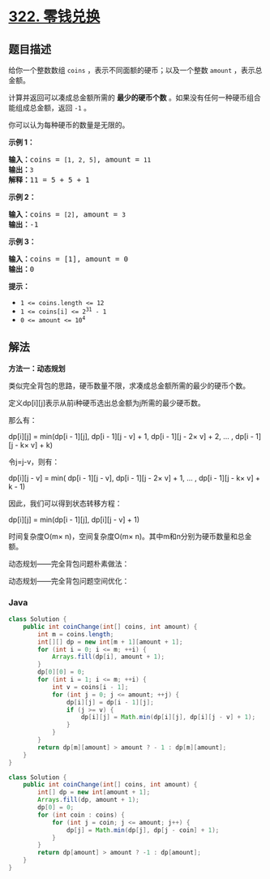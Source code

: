 # [322. 零钱兑换](https://leetcode.cn/problems/coin-change)

## 题目描述

<p>给你一个整数数组 <code>coins</code> ，表示不同面额的硬币；以及一个整数 <code>amount</code> ，表示总金额。</p>

<p>计算并返回可以凑成总金额所需的 <strong>最少的硬币个数</strong> 。如果没有任何一种硬币组合能组成总金额，返回&nbsp;<code>-1</code> 。</p>

<p>你可以认为每种硬币的数量是无限的。</p>

<p><strong>示例&nbsp;1：</strong></p>

<pre>
<strong>输入：</strong>coins = <code>[1, 2, 5]</code>, amount = <code>11</code>
<strong>输出：</strong><code>3</code> 
<strong>解释：</strong>11 = 5 + 5 + 1</pre>

<p><strong>示例 2：</strong></p>

<pre>
<strong>输入：</strong>coins = <code>[2]</code>, amount = <code>3</code>
<strong>输出：</strong>-1</pre>

<p><strong>示例 3：</strong></p>

<pre>
<strong>输入：</strong>coins = [1], amount = 0
<strong>输出：</strong>0
</pre>

<p><strong>提示：</strong></p>

<ul>
	<li><code>1 &lt;= coins.length &lt;= 12</code></li>
	<li><code>1 &lt;= coins[i] &lt;= 2<sup>31</sup> - 1</code></li>
	<li><code>0 &lt;= amount &lt;= 10<sup>4</sup></code></li>
</ul>

## 解法

**方法一：动态规划**

类似完全背包的思路，硬币数量不限，求凑成总金额所需的最少的硬币个数。

定义dp[i][j]表示从前i种硬币选出总金额为j所需的最少硬币数。

那么有：


dp[i][j] = min(dp[i - 1][j], dp[i - 1][j - v] + 1, dp[i - 1][j - 2× v] + 2, ... , dp[i - 1][j - k× v] + k)


令j=j-v，则有：


dp[i][j - v] = min( dp[i - 1][j - v], dp[i - 1][j - 2× v] + 1, ... , dp[i - 1][j - k× v] + k - 1)


因此，我们可以得到状态转移方程：


dp[i][j] = min(dp[i - 1][j], dp[i][j - v] + 1)


时间复杂度O(m× n)，空间复杂度O(m× n)。其中m和n分别为硬币数量和总金额。

动态规划——完全背包问题朴素做法：

动态规划——完全背包问题空间优化：

### **Java**

```java
class Solution {
    public int coinChange(int[] coins, int amount) {
        int m = coins.length;
        int[][] dp = new int[m + 1][amount + 1];
        for (int i = 0; i <= m; ++i) {
            Arrays.fill(dp[i], amount + 1);
        }
        dp[0][0] = 0;
        for (int i = 1; i <= m; ++i) {
            int v = coins[i - 1];
            for (int j = 0; j <= amount; ++j) {
                dp[i][j] = dp[i - 1][j];
                if (j >= v) {
                    dp[i][j] = Math.min(dp[i][j], dp[i][j - v] + 1);
                }
            }
        }
        return dp[m][amount] > amount ? - 1 : dp[m][amount];
    }
}
```

```java
class Solution {
    public int coinChange(int[] coins, int amount) {
        int[] dp = new int[amount + 1];
        Arrays.fill(dp, amount + 1);
        dp[0] = 0;
        for (int coin : coins) {
            for (int j = coin; j <= amount; j++) {
                dp[j] = Math.min(dp[j], dp[j - coin] + 1);
            }
        }
        return dp[amount] > amount ? -1 : dp[amount];
    }
}
```
